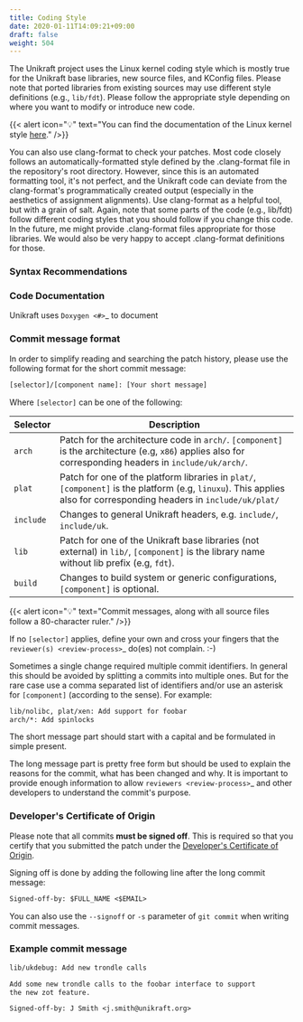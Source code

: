 ```yaml
---
title: Coding Style
date: 2020-01-11T14:09:21+09:00
draft: false
weight: 504
---
```


The Unikraft project uses the Linux kernel coding style which is mostly true for
the Unikraft base libraries, new source files, and KConfig files.  Please note
that ported libraries from existing sources may use different style definitions
(e.g., `lib/fdt`).  Please follow the appropriate style depending on where you
want to modify or introduce new code.

{{< alert icon="💡" text="You can find the documentation of the Linux kernel style <a href='https://www.kernel.org/doc/html/latest/process/coding-style.html'>here</a>." />}}

You can also use clang-format to check your patches. Most code closely follows
an automatically-formatted style defined by the .clang-format file in the
repository's root directory. However, since this is an automated formatting
tool, it's not perfect, and the Unikraft code can deviate from the
clang-format's programmatically created output (especially in the aesthetics of
assignment alignments). Use clang-format as a helpful tool, but with a grain of
salt. Again, note that some parts of the code (e.g., lib/fdt) follow different
coding styles that you should follow if you change this code. In the future, me
might provide .clang-format files appropriate for those libraries. We would also
be very happy to accept .clang-format definitions for those.


### Syntax Recommendations


### Code Documentation

Unikraft uses `Doxygen <#>`_ to document


### Commit message format

In order to simplify reading and searching the patch history, please
use the following format for the short commit message:

```txt
[selector]/[component name]: [Your short message]
```

Where `[selector]` can be one of the following:

| Selector    | Description                                                                                                                                                           |
|-------------|-----------------------------------------------------------------------------------------------------------------------------------------------------------------------|
| `arch`      | Patch for the architecture code in `arch/`.  `[component]` is the architecture (e.g, `x86`) applies also for corresponding headers in `include/uk/arch/`.             |
| `plat`      | Patch for one of the platform libraries in `plat/`, `[component]` is the platform (e.g, `linuxu`).  This applies also for corresponding headers in `include/uk/plat/` |
| `include`   | Changes to general Unikraft headers, e.g. `include/`, `include/uk`.                                                                                                   |
| `lib`       | Patch for one of the Unikraft base libraries (not external) in `lib/`, `[component]` is the library name without lib prefix (e.g, `fdt`).                             |
| `build`     | Changes to build system or generic configurations, `[component]` is optional.                                                                                         |

{{< alert icon="💡" text="Commit messages, along with all source files follow a 80-character ruler." />}}

If no `[selector]` applies, define your own and cross your fingers that the
`reviewer(s) <review-process>`_ do(es) not complain. :-)

Sometimes a single change required multiple commit identifiers.  In general this
should be avoided by splitting a commits into multiple ones.  But for the rare
case use a comma separated list of identifiers and/or use an asterisk for
`[component]` (according to the sense).  For example:

```txt
lib/nolibc, plat/xen: Add support for foobar
arch/*: Add spinlocks
```

The short message part should start with a capital and be formulated in simple
present.

The long message part is pretty free form but should be used to explain the
reasons for the commit, what has been changed and why.  It is important to
provide enough information to allow `reviewers <review-process>`_ and other
developers to understand the commit's purpose.

### Developer's Certificate of Origin

Please note that all commits **must be signed off**.  This is required so that
you certify that you submitted the patch under the [Developer's Certificate of
Origin](https://www.kernel.org/doc/html/latest/process/submitting-patches.html#developer-s-certificate-of-origin-1-1).

Signing off is done by adding the following line after the long commit message:

```txt
Signed-off-by: $FULL_NAME <$EMAIL>
```

You can also use the `--signoff` or `-s` parameter of `git commit` when
writing commit messages.

### Example commit message

```txt
lib/ukdebug: Add new trondle calls

Add some new trondle calls to the foobar interface to support
the new zot feature.

Signed-off-by: J Smith <j.smith@unikraft.org>
```
